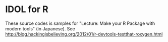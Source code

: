 # IDOL for R
These source codes is samples for "Lecture: Make your R Package with modern
tools" (in Japanese). See http://blog.hackingisbelieving.org/2012/01/r-devtools-testthat-roxygen.html
